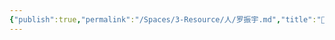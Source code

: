 ```yaml
---
{"publish":true,"permalink":"/Spaces/3-Resource/人/罗振宇.md","title":"🧑罗振宇","created":"2022-08-05","modified":"2023-03-14","cssclasses":""}
---
```



